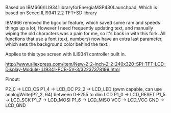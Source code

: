 
Based on IBM666/ILI9341libraryforEnergiaMSP430Launchpad, Which is based on Seeed ILI9341 2.2 TFT+SD library

IBM666 removed the bgcolor feature, which saved some ram and speeds things up a lot,
However I need frequently updating text, and manually wiping the old characters was a pain for me, so it's back in with this fork.
All functions that use a font (text, numbers) now have an extra last parameter, which sets the background color behind the text.

Applies to this type screen with ILI9341 controller built in. 

http://www.aliexpress.com/item/New-2-2-inch-2-2-240x320-SPI-TFT-LCD-Display-Module-ILI9341-PCB-5V-3/32237378199.html

Pinout:

P2_0 -> LCD_CS
P1_4 -> LCD_DC
P2_2 -> LCD_LED (pwm capable, can use analogWrite(P2_2, 64) between 0->255 to dim LCD
P1_0 -> LCD_RESET
P1_5 -> LCD_SCK
P1_7 -> LCD_MOSI
P1_6 -> LCD_MISO
VCC -> LCD_VCC
GND -> LCD_GND